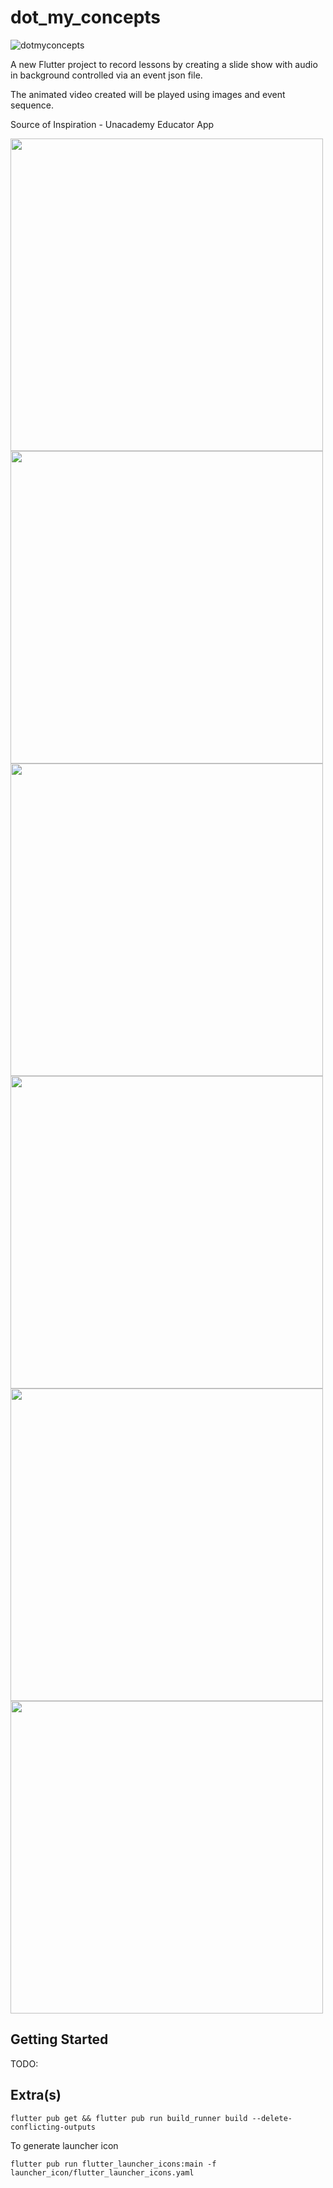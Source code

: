 # dot_my_concepts

<img src="https://raw.githubusercontent.com/apgapg/flutter_record_lesson/master/assets/logo.png"  alt="dotmyconcepts">

A new Flutter project to record lessons by creating a slide show with audio in background controlled via an event json file.

The animated video created will be played using images and event sequence.

Source of Inspiration - Unacademy Educator App

<img src="https://raw.githubusercontent.com/apgapg/flutter_record_lesson/master/res/s1.png"  height="500"> <img src="https://raw.githubusercontent.com/apgapg/flutter_record_lesson/master/res/s2.png"  height="500"> <img src="https://raw.githubusercontent.com/apgapg/flutter_record_lesson/master/res/s3.png"  height="500"> <img src="https://raw.githubusercontent.com/apgapg/flutter_record_lesson/master/res/s4.png"  height="500"> <img src="https://raw.githubusercontent.com/apgapg/flutter_record_lesson/master/res/s5.png"  height="500"> <img src="https://raw.githubusercontent.com/apgapg/flutter_record_lesson/master/res/s6.png"  height="500">

## Getting Started

TODO:

## Extra(s)

```
flutter pub get && flutter pub run build_runner build --delete-conflicting-outputs
```

To generate launcher icon

`flutter pub run flutter_launcher_icons:main -f launcher_icon/flutter_launcher_icons.yaml`